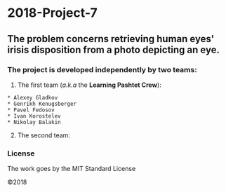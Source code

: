 # 2018-Project-7
## The problem concerns retrieving human eyes' irisis disposition from a photo depicting an eye.

### The project is developed independently by two teams:
1. The first team (*a.k.a* the **Learning Pashtet Crew**):
```
* Alexey Gladkov
* Genrikh Kenugsberger
* Pavel Fedosov
* Ivan Korostelev
* Nikolay Balakin
```
2. The second team:


### **License**
The work goes by the MIT Standard License

:copyright:2018
